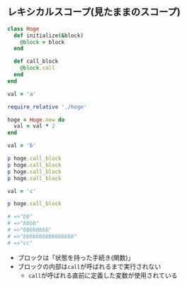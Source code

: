 ## レキシカルスコープ(見たままのスコープ)

```val.rb
class Hoge
  def initialize(&block)
    @block = block
  end

  def call_block
    @block.call
  end
end
```

```ruby
val = 'a'

require_relative './hoge'

hoge = Hoge.new do
  val = val * 2
end

val = 'b'

p hoge.call_block
p hoge.call_block
p hoge.call_block
p hoge.call_block

val = 'c'

p hoge.call_block

# =>"bb"
# =>"bbbb"
# =>"bbbbbbbb"
# =>"bbbbbbbbbbbbbbbb"
# =>"cc"
```

- ブロックは「状態を持った手続き(関数)」
- ブロックの内部は`call`が呼ばれるまで実行されない
  - `call`が呼ばれる直前に定義した変数が使用されている
